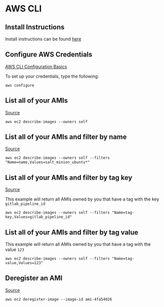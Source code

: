 # AWS CLI

## Install Instructions
Install instructions can be found [here](https://docs.aws.amazon.com/cli/latest/userguide/getting-started-install.html)

## Configure AWS Credentials
[AWS CLI Configuration Basics](https://docs.aws.amazon.com/cli/latest/userguide/cli-configure-quickstart.html)

To set up your credentials, type the following:
```
aws configure
```

## List all of your AMIs
[Source](https://docs.aws.amazon.com/cli/latest/userguide/cli-usage-filter.html)
```
aws ec2 describe-images --owners self
```

## List all of your AMIs and filter by name
[Source](https://docs.aws.amazon.com/cli/latest/userguide/cli-usage-filter.html)
```
aws ec2 describe-images --owners self --filters "Name=name,Values=salt_minion_ubuntu*"
```

## List all of your AMIs and filter by tag key
[Source](https://stackoverflow.com/a/40397970)

This example will return all AMIs owned by you that have a tag with the key `gitlab_pipeline_id`
```
aws ec2 describe-images --owners self --filters "Name=tag-key,Values=gitlab_pipeline_id"
```

## List all of your AMIs and filter by tag value
This example will return all AMIs owned by you that have a tag with the value `123`
```
aws ec2 describe-images --owners self --filters "Name=tag-value,Values=123"
```

## Deregister an AMI
[Source](https://awscli.amazonaws.com/v2/documentation/api/latest/reference/ec2/deregister-image.html)
```
aws ec2 deregister-image --image-id ami-4fa54026
```

